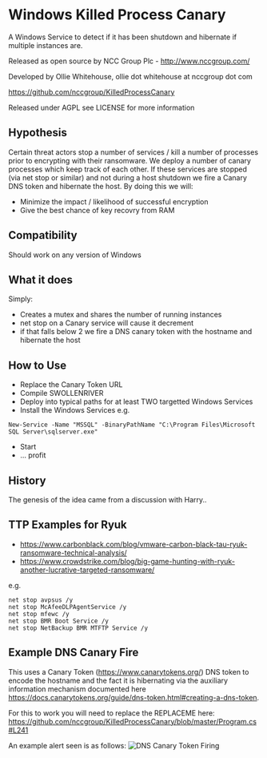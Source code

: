Windows Killed Process Canary
======================

A Windows Service to detect if it has been shutdown and hibernate if multiple instances are. 

Released as open source by NCC Group Plc - http://www.nccgroup.com/

Developed by Ollie Whitehouse, ollie dot whitehouse at nccgroup dot com

https://github.com/nccgroup/KilledProcessCanary

Released under AGPL see LICENSE for more information

Hypothesis
-------------
Certain threat actors stop a number of services / kill a number of processes prior to encrypting with their ransomware. We deploy a number of canary processes which keep track of each other. If these services are stopped (via net stop or similar) and not during a host shutdown we fire a Canary DNS token and hibernate the host. By doing this we will:
* Minimize the impact / likelihood of successful encryption
* Give the best chance of key recovry from RAM

Compatibility
-------------
Should work on any version of Windows

What it does
-------------
Simply:
* Creates a mutex and shares the number of running instances
* net stop on a Canary service will cause it decrement
* if that falls below 2 we fire a DNS canary token with the hostname and hibernate the host

How to Use
-------------
* Replace the Canary Token URL
* Compile SWOLLENRIVER
* Deploy into typical paths for at least TWO targetted Windows Services
* Install the Windows Services e.g.
```
New-Service -Name "MSSQL" -BinaryPathName "C:\Program Files\Microsoft SQL Server\sqlserver.exe"
```
* Start
* ... profit

History
-------------
The genesis of the idea came from a discussion with Harry..

TTP Examples for Ryuk
-------------
* https://www.carbonblack.com/blog/vmware-carbon-black-tau-ryuk-ransomware-technical-analysis/
* https://www.crowdstrike.com/blog/big-game-hunting-with-ryuk-another-lucrative-targeted-ransomware/

e.g.

```
net stop avpsus /y
net stop McAfeeDLPAgentService /y
net stop mfewc /y
net stop BMR Boot Service /y
net stop NetBackup BMR MTFTP Service /y
```

Example DNS Canary Fire
-------------
This uses a Canary Token (https://www.canarytokens.org/) DNS token to encode the hostname and the fact it is hibernating via the auxiliary information mechanism documented here https://docs.canarytokens.org/guide/dns-token.html#creating-a-dns-token.

For this to work you will need to replace the REPLACEME here:
https://github.com/nccgroup/KilledProcessCanary/blob/master/Program.cs#L241

An example alert seen is as follows:
![DNS Canary Token Firing](https://github.com/nccgroup/KilledProcessCanary/blob/master/Screenshots/DNSCanaryScreenShot.png)